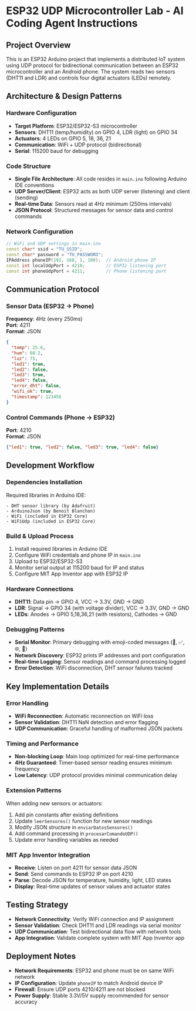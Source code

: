 # ESP32 UDP Microcontroller Lab - AI Coding Agent Instructions

## Project Overview
This is an ESP32 Arduino project that implements a distributed IoT system using UDP protocol for bidirectional communication between an ESP32 microcontroller and an Android phone. The system reads two sensors (DHT11 and LDR) and controls four digital actuators (LEDs) remotely.

## Architecture & Design Patterns

### Hardware Configuration
- **Target Platform**: ESP32/ESP32-S3 microcontroller
- **Sensors**: DHT11 (temp/humidity) on GPIO 4, LDR (light) on GPIO 34
- **Actuators**: 4 LEDs on GPIO 5, 18, 36, 21
- **Communication**: WiFi + UDP protocol (bidirectional)
- **Serial**: 115200 baud for debugging

### Code Structure
- **Single File Architecture**: All code resides in `main.ino` following Arduino IDE conventions
- **UDP Server/Client**: ESP32 acts as both UDP server (listening) and client (sending)
- **Real-time Data**: Sensors read at 4Hz minimum (250ms intervals)
- **JSON Protocol**: Structured messages for sensor data and control commands

### Network Configuration
```cpp
// WiFi and UDP settings in main.ino
const char* ssid = "TU_SSID";
const char* password = "TU_PASSWORD";
IPAddress phoneIP(192, 168, 1, 100);  // Android phone IP
const int localUdpPort = 4210;        // ESP32 listening port
const int phoneUdpPort = 4211;        // Phone listening port
```

## Communication Protocol

### Sensor Data (ESP32 → Phone)
**Frequency**: 4Hz (every 250ms)  
**Port**: 4211  
**Format**: JSON
```json
{
  "temp": 25.6,
  "hum": 60.2, 
  "luz": 75,
  "led1": true,
  "led2": false,
  "led3": true,
  "led4": false,
  "error_dht": false,
  "wifi_ok": true,
  "timestamp": 123456
}
```

### Control Commands (Phone → ESP32)
**Port**: 4210  
**Format**: JSON
```json
{"led1": true, "led2": false, "led3": true, "led4": false}
```

## Development Workflow

### Dependencies Installation
Required libraries in Arduino IDE:
```
- DHT sensor library (by Adafruit)
- ArduinoJson (by Benoit Blanchon)  
- WiFi (included in ESP32 Core)
- WiFiUdp (included in ESP32 Core)
```

### Build & Upload Process
1. Install required libraries in Arduino IDE
2. Configure WiFi credentials and phone IP in `main.ino`
3. Upload to ESP32/ESP32-S3
4. Monitor serial output at 115200 baud for IP and status
5. Configure MIT App Inventor app with ESP32 IP

### Hardware Connections
- **DHT11**: Data pin → GPIO 4, VCC → 3.3V, GND → GND
- **LDR**: Signal → GPIO 34 (with voltage divider), VCC → 3.3V, GND → GND  
- **LEDs**: Anodes → GPIO 5,18,36,21 (with resistors), Cathodes → GND

### Debugging Patterns
- **Serial Monitor**: Primary debugging with emoji-coded messages (🔹, ✅, 🌐, 📡)
- **Network Discovery**: ESP32 prints IP addresses and port configuration
- **Real-time Logging**: Sensor readings and command processing logged
- **Error Detection**: WiFi disconnection, DHT sensor failures tracked

## Key Implementation Details

### Error Handling
- **WiFi Reconnection**: Automatic reconnection on WiFi loss
- **Sensor Validation**: DHT11 NaN detection and error flagging
- **UDP Communication**: Graceful handling of malformed JSON packets

### Timing and Performance
- **Non-blocking Loop**: Main loop optimized for real-time performance
- **4Hz Guaranteed**: Timer-based sensor reading ensures minimum frequency
- **Low Latency**: UDP protocol provides minimal communication delay

### Extension Patterns
When adding new sensors or actuators:
1. Add pin constants after existing definitions
2. Update `leerSensores()` function for new sensor readings
3. Modify JSON structure in `enviarDatosSensores()`
4. Add command processing in `procesarComandoUDP()`
5. Update error handling variables as needed

### MIT App Inventor Integration
- **Receive**: Listen on port 4211 for sensor data JSON
- **Send**: Send commands to ESP32 IP on port 4210
- **Parse**: Decode JSON for temperature, humidity, light, LED states
- **Display**: Real-time updates of sensor values and actuator states

## Testing Strategy
- **Network Connectivity**: Verify WiFi connection and IP assignment
- **Sensor Validation**: Check DHT11 and LDR readings via serial monitor
- **UDP Communication**: Test bidirectional data flow with network tools
- **App Integration**: Validate complete system with MIT App Inventor app

## Deployment Notes
- **Network Requirements**: ESP32 and phone must be on same WiFi network
- **IP Configuration**: Update `phoneIP` to match Android device IP
- **Firewall**: Ensure UDP ports 4210/4211 are not blocked
- **Power Supply**: Stable 3.3V/5V supply recommended for sensor accuracy